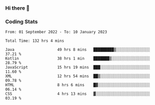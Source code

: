 ### Hi there 👋

<!--
**Girrafeec/girrafeec** is a ✨ _special_ ✨ repository because its `README.md` (this file) appears on your GitHub profile.

Here are some ideas to get you started:

- 🔭 I’m currently working on ...
- 🌱 I’m currently learning ...
- 👯 I’m looking to collaborate on ...
- 🤔 I’m looking for help with ...
- 💬 Ask me about ...
- 📫 How to reach me: ...
- 😄 Pronouns: ...
- ⚡ Fun fact: ...
-->

### Coding Stats
<!--START_SECTION:waka-->

```text
From: 01 September 2022 - To: 10 January 2023

Total Time: 132 hrs 4 mins

Java                   49 hrs 8 mins   █████████▒░░░░░░░░░░░░░░░   37.21 %
Kotlin                 38 hrs 1 min    ███████▒░░░░░░░░░░░░░░░░░   28.79 %
JavaScript             15 hrs 19 mins  ███░░░░░░░░░░░░░░░░░░░░░░   11.60 %
XML                    12 hrs 54 mins  ██▒░░░░░░░░░░░░░░░░░░░░░░   09.78 %
HTML                   8 hrs 6 mins    █▓░░░░░░░░░░░░░░░░░░░░░░░   06.14 %
CSS                    4 hrs 13 mins   ▓░░░░░░░░░░░░░░░░░░░░░░░░   03.19 %
```

<!--END_SECTION:waka-->
